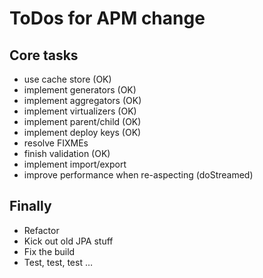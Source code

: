 # ToDos for APM change

## Core tasks

 * use cache store (OK)
 * implement generators (OK)
 * implement aggregators (OK)
 * implement virtualizers (OK)
 * implement parent/child (OK)
 * implement deploy keys (OK)
 * resolve FIXMEs
 * finish validation (OK)
 * implement import/export
 * improve performance when re-aspecting (doStreamed)

## Finally

 * Refactor
 * Kick out old JPA stuff
 * Fix the build
 * Test, test, test …